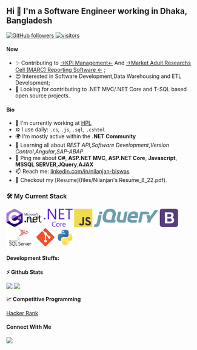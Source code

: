 ## Hi :wave: I'm a Software Engineer working in Dhaka, Bangladesh

<p align="left">

  <a href="https://github.com/NilanjanBiswas?tab=followers">
    <img alt="GitHub followers" src="https://img.shields.io/github/followers/NilanjanBiswas?color=green&logo=github">
  </a>
  <a href="https://github.com/NilanjanBiswas/">
    <img src="https://komarev.com/ghpvc/?username=NilanjanBiswas" alt="visitors" />
  </a>

</p>

#### Now

- ✨ Contributing to [->KPI Management<-](https://github.com/MohyminulIslam/KPI) And [->Market Aduit Researchs Cell (MARC) Reporting Software <-](https://github.com/NilanjanBiswas/MARC_Version_2.0) ;
- 😍 Interested in Software Development,Data Warehousing and ETL Development;
- :eyes: Looking for contributing to .NET MVC/.NET Core and T-SQL based open source projects. 

#### Bio

- 🏢 I'm currently working at [HPL](https://www.hplbd.com/)
- ⚙️ I use daily: `.cs`, `.js`, `.sql`, `.cshtml`
- 🌍 I'm mostly active within the **.NET Community**
- 🌱 Learning all about *REST API*,*Software Development*,*Version Control*,*Angular*,*SAP-ABAP*
- 💬 Ping me about **C#**, **ASP.NET MVC**, **ASP.NET Core**, **Javascript**, **MSSQL SERVER**,**JQuery**,**AJAX**
- 📫 Reach me: [linkedin.com/in/nilanjan-biswas](https://www.linkedin.com/in/nilanjan-biswas-1744901a5/)
- 📝 Checkout my [Resume](files/Nilanjan's Resume_8_22.pdf).

### :hammer_and_wrench: My Current Stack

<img height="48" src="img/c--4.svg" alt="C#"> <img height="48" src="img/microsoft-net.svg" alt="ASP.NET"> <img height="48" src="img/dot-net-core-7.svg" alt="ASP.NET Core"> <img height="48" src="img/logo-javascript.svg" alt="JavaScript"> <img height="48" src="img/jquery-2.svg" alt="jQuery"> <img height="48" src="img/bootstrap-4.svg" alt="Bootstrap"> <img height="48" src="img/microsoft-sql-server-1.svg" alt="MS SQL"> <img height="48" src="img/git-original.svg" alt="git"> <img height="48" src="img/python-original.svg" alt="Python">

#### Development Stuffs:

<b>⚡ Github Stats</b>
<p float="left">
<img height="180em" src="https://github-readme-stats.vercel.app/api?username=NilanjanBiswas&show_icons=true&hide_border=true&&count_private=true&include_all_commits=true" /> 
<img height="180em" src="https://github-readme-stats.vercel.app/api/top-langs/?username=NilanjanBiswas&show_icons=true&hide_border=true&layout=compact&langs_count=8"/>
</p>

<b>&#128200; Competitive Programming</b>
<p float="left">
<a href="https://www.hackerrank.com/avro_niil09">Hacker Rank</a>
</p>



#### Connect With Me

<p left="center">
 
<a href="https://www.linkedin.com/in/nilanjan-biswas-1744901a5/">
  <img src="https://img.shields.io/badge/linkedin-%230077B5.svg?&style=for-the-badge&logo=linkedin&logoColor=white" height=25>
</a> 

</p>
